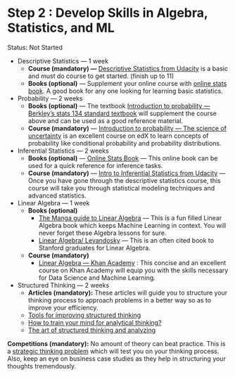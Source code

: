 # Step 2 : Develop Skills in Algebra, Statistics, and ML

Status: Not Started

- Descriptive Statistics — 1 week
    - **Course (mandatory) —** [Descriptive Statistics from Udacity](https://www.udacity.com/course/intro-to-descriptive-statistics--ud827) is a basic and must do course to get started. (finish up to 11)
    - **Books (optional)** — Supplement your online course with [online stats book](http://onlinestatbook.com/2/index.html). A good book for any one looking for learning basic statistics.
- Probability — 2 weeks
    - **Books (optional)** — The textbook [Introduction to probability — Berkley’s stats 134 standard textbook](http://www.stat.berkeley.edu/~aldous/134/grinstead.pdf) will supplement the course above and can be used as a good reference material.
    - **Course (mandatory)** — [Introduction to probability — The science of uncertainty](https://www.edx.org/course/introduction-probability-science-mitx-6-041x-2) is an excellent course on edX to learn concepts of probability like conditional probability and probability distributions.
- Inferential Statistics — 2 weeks
    - **Books (optional)** — [Online Stats Book](http://onlinestatbook.com/2/index.html) — This online book can be used for a quick reference for inference tasks.
    - **Course (mandatory)** — [Intro to Inferential Statistics from Udacity](https://www.udacity.com/course/intro-to-inferential-statistics--ud201) — Once you have gone through the descriptive statistics course, this
    course will take you through statistical modeling techniques and
    advanced statistics.
- Linear Algebra — 1 week
    - **Books (optional)**
        - [The Manga guide to Linear Algebra](https://www.amazon.com/Manga-Guide-Linear-Algebra/dp/1593274130/ref=as_li_ss_tl?ie=UTF8&qid=1452829566&sr=8-1&keywords=The+Manga+Guide+to+Linear+Algebra&linkCode=sl1&tag=theopesoudats-20&linkId=3d46150bdab2ef0ba9805cee31eb4d2d) — This is a fun filled Linear Algebra book which keeps Machine Learning in context. You will never forget these Algebra lessons for sure.
        - [Linear Algebra/ Levandosky](https://www.amazon.com/gp/product/0536667470/ref=as_li_qf_sp_asin_il_tl?ie=UTF8&camp=1789&creative=9325&creativeASIN=0536667470&linkCode=as2&tag=theopesoudats-20&linkId=YLLIM4C4LJSOZIQR) — This is an often cited book to Stanford graduates for Linear Algebra.
    - **Course (mandatory)**
        - [Linear Algebra — Khan Academy](https://www.khanacademy.org/math/linear-algebra) : This concise and an excellent course on Khan Academy will equip you
        with the skills necessary for Data Science and Machine Learning.
- Structured Thinking — 2 weeks
    - **Articles (mandatory):** These articles will guide you to structure your thinking process to approach
    problems in a better way so as to improve your efficiency.
    - [Tools for improving structured thinking](https://www.analyticsvidhya.com/blog/2014/02/tools-structured-thinking/)
    - [How to train your mind for analytical thinking?](https://www.analyticsvidhya.com/blog/2014/01/train-mind-analytical-thinking/)
    - [The art of structured thinking and analyzing](https://www.analyticsvidhya.com/blog/2013/06/art-structured-thinking-analyzing/)

**Competitions (mandatory):** No amount of theory can beat practice. This is a [strategic thinking problem](https://datahack.analyticsvidhya.com/contest/practice-problem-strategic-thinking-ii/) which will test you on your thinking process. Also, keep an eye on
business case studies as they help in structuring your thoughts
tremendously.